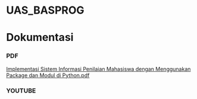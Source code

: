 # UAS_BASPROG

# Dokumentasi

### PDF
[Implementasi Sistem Informasi Penilaian Mahasiswa dengan Menggunakan Package dan Modul di Python.pdf](https://github.com/Akramfarrasanto/UAS_BASPROG/files/10374408/Implementasi.Sistem.Informasi.Penilaian.Mahasiswa.dengan.Menggunakan.Package.dan.Modul.di.Python.pdf)

### YOUTUBE
